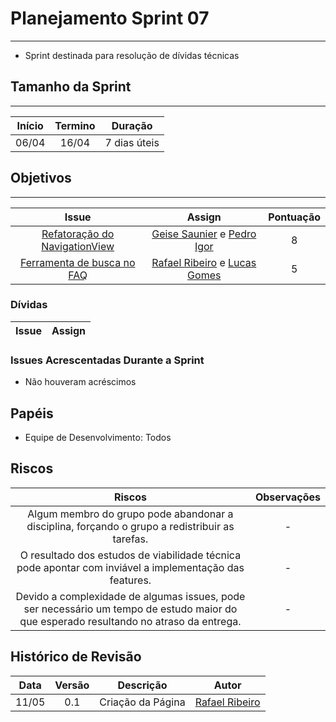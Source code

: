 # Planejamento Sprint 07

---

* Sprint destinada para resolução de dívidas técnicas

## Tamanho da Sprint

---

Início | Termino | Duração |
:-----:|:-------:|:-------:| 
06/04  |16/04    |7 dias úteis|

## Objetivos

---

Issue | Assign | Pontuação |
:----:|:------:|:---------:|
[Refatoração do NavigationView](https://github.com/GCES-Escola-em-Casa-2020-2/wiki/issues/8) | [Geise Saunier](https://github.com/GeiseSaunier) e [Pedro Igor](https://github.com/pedroeagle) | 8 |
[Ferramenta de busca no FAQ](https://github.com/GCES-Escola-em-Casa-2020-2/wiki/issues/19) | [Rafael Ribeiro](https://github.com/rafaelflarrn) e [Lucas Gomes](https://github.com/LGomees) | 5 |


### Dívidas

Issue | Assign |
:----:|:------:|


### Issues Acrescentadas Durante a Sprint

- Não houveram acréscimos

## Papéis

- Equipe de Desenvolvimento: Todos

## Riscos

Riscos | Observações  |
:-----:|:------------:|
Algum membro do grupo pode abandonar a disciplina, forçando o grupo a redistribuir as tarefas. | - |
O resultado dos estudos de viabilidade técnica pode apontar com inviável a implementação das features. | - |
Devido a complexidade de algumas issues, pode ser necessário um tempo de estudo maior do que esperado resultando no atraso da entrega. | - |


## Histórico de Revisão

Data | Versão | Descrição | Autor |
:---:|:------:|-----------|-------|
11/05|0.1 | Criação da Página | [Rafael Ribeiro](https://github.com/rafaelflarrn) |
